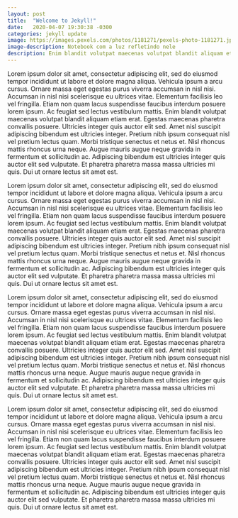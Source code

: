 ```yaml
---
layout: post
title:  "Welcome to Jekyll!"
date:   2020-04-07 19:30:38 -0300
categories: jekyll update
image: https://images.pexels.com/photos/1181271/pexels-photo-1181271.jpeg?auto=compress&cs=tinysrgb&dpr=3&h=750&w=1260
image-description: Notebook com a luz refletindo nele
description: Enim blandit volutpat maecenas volutpat blandit aliquam etiam erat. Egestas maecenas pharetra convallis posuere. Ultricies integer quis auctor elit sed. Amet nisl suscipit adipiscing bibendum est ultricies integer. Etiam non quam lacus suspendisse faucibus interdum posuere lorem ipsum. Ac feugiat sed lectus vestibulum mattis. 
---
```


Lorem ipsum dolor sit amet, consectetur adipiscing elit, sed do eiusmod tempor incididunt ut labore et dolore magna aliqua. Vehicula ipsum a arcu cursus. Ornare massa eget egestas purus viverra accumsan in nisl nisi. Accumsan in nisl nisi scelerisque eu ultrices vitae. Elementum facilisis leo vel fringilla. Etiam non quam lacus suspendisse faucibus interdum posuere lorem ipsum. Ac feugiat sed lectus vestibulum mattis. Enim blandit volutpat maecenas volutpat blandit aliquam etiam erat. Egestas maecenas pharetra convallis posuere. Ultricies integer quis auctor elit sed. Amet nisl suscipit adipiscing bibendum est ultricies integer. Pretium nibh ipsum consequat nisl vel pretium lectus quam. Morbi tristique senectus et netus et. Nisl rhoncus mattis rhoncus urna neque. Augue mauris augue neque gravida in fermentum et sollicitudin ac. Adipiscing bibendum est ultricies integer quis auctor elit sed vulputate. Et pharetra pharetra massa massa ultricies mi quis. Dui ut ornare lectus sit amet est.

Lorem ipsum dolor sit amet, consectetur adipiscing elit, sed do eiusmod tempor incididunt ut labore et dolore magna aliqua. Vehicula ipsum a arcu cursus. Ornare massa eget egestas purus viverra accumsan in nisl nisi. Accumsan in nisl nisi scelerisque eu ultrices vitae. Elementum facilisis leo vel fringilla. Etiam non quam lacus suspendisse faucibus interdum posuere lorem ipsum. Ac feugiat sed lectus vestibulum mattis. Enim blandit volutpat maecenas volutpat blandit aliquam etiam erat. Egestas maecenas pharetra convallis posuere. Ultricies integer quis auctor elit sed. Amet nisl suscipit adipiscing bibendum est ultricies integer. Pretium nibh ipsum consequat nisl vel pretium lectus quam. Morbi tristique senectus et netus et. Nisl rhoncus mattis rhoncus urna neque. Augue mauris augue neque gravida in fermentum et sollicitudin ac. Adipiscing bibendum est ultricies integer quis auctor elit sed vulputate. Et pharetra pharetra massa massa ultricies mi quis. Dui ut ornare lectus sit amet est.

Lorem ipsum dolor sit amet, consectetur adipiscing elit, sed do eiusmod tempor incididunt ut labore et dolore magna aliqua. Vehicula ipsum a arcu cursus. Ornare massa eget egestas purus viverra accumsan in nisl nisi. Accumsan in nisl nisi scelerisque eu ultrices vitae. Elementum facilisis leo vel fringilla. Etiam non quam lacus suspendisse faucibus interdum posuere lorem ipsum. Ac feugiat sed lectus vestibulum mattis. Enim blandit volutpat maecenas volutpat blandit aliquam etiam erat. Egestas maecenas pharetra convallis posuere. Ultricies integer quis auctor elit sed. Amet nisl suscipit adipiscing bibendum est ultricies integer. Pretium nibh ipsum consequat nisl vel pretium lectus quam. Morbi tristique senectus et netus et. Nisl rhoncus mattis rhoncus urna neque. Augue mauris augue neque gravida in fermentum et sollicitudin ac. Adipiscing bibendum est ultricies integer quis auctor elit sed vulputate. Et pharetra pharetra massa massa ultricies mi quis. Dui ut ornare lectus sit amet est.

Lorem ipsum dolor sit amet, consectetur adipiscing elit, sed do eiusmod tempor incididunt ut labore et dolore magna aliqua. Vehicula ipsum a arcu cursus. Ornare massa eget egestas purus viverra accumsan in nisl nisi. Accumsan in nisl nisi scelerisque eu ultrices vitae. Elementum facilisis leo vel fringilla. Etiam non quam lacus suspendisse faucibus interdum posuere lorem ipsum. Ac feugiat sed lectus vestibulum mattis. Enim blandit volutpat maecenas volutpat blandit aliquam etiam erat. Egestas maecenas pharetra convallis posuere. Ultricies integer quis auctor elit sed. Amet nisl suscipit adipiscing bibendum est ultricies integer. Pretium nibh ipsum consequat nisl vel pretium lectus quam. Morbi tristique senectus et netus et. Nisl rhoncus mattis rhoncus urna neque. Augue mauris augue neque gravida in fermentum et sollicitudin ac. Adipiscing bibendum est ultricies integer quis auctor elit sed vulputate. Et pharetra pharetra massa massa ultricies mi quis. Dui ut ornare lectus sit amet est.